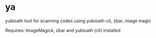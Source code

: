 # ya

yubioath tool for scanning codes using yubioath-cli, zbar, image magic

Requires: ImageMagick, zbar and yubioath (cli) installed
